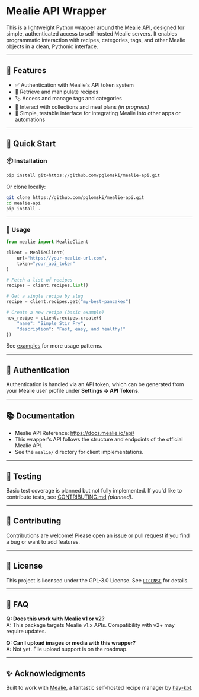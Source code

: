 # Mealie API Wrapper

This is a lightweight Python wrapper around the [Mealie API](https://docs.mealie.io/api/), designed for simple, authenticated access to self-hosted Mealie servers. It enables programmatic interaction with recipes, categories, tags, and other Mealie objects in a clean, Pythonic interface.

---

## 🔧 Features

- ✅ Authentication with Mealie's API token system
- 📄 Retrieve and manipulate recipes
- 🏷️ Access and manage tags and categories
- 📂 Interact with collections and meal plans *(in progress)*
- 🧪 Simple, testable interface for integrating Mealie into other apps or automations

---

## 🚀 Quick Start

### 📦 Installation

```bash
pip install git+https://github.com/pglomski/mealie-api.git
```

Or clone locally:

```bash
git clone https://github.com/pglomski/mealie-api.git
cd mealie-api
pip install .
```

---

### 📝 Usage

```python
from mealie import MealieClient

client = MealieClient(
    url="https://your-mealie-url.com",
    token="your_api_token"
)

# Fetch a list of recipes
recipes = client.recipes.list()

# Get a single recipe by slug
recipe = client.recipes.get("my-best-pancakes")

# Create a new recipe (basic example)
new_recipe = client.recipes.create({
    "name": "Simple Stir Fry",
    "description": "Fast, easy, and healthy!"
})
```

See [examples](examples/) for more usage patterns.

---

## 🔐 Authentication

Authentication is handled via an API token, which can be generated from your Mealie user profile under **Settings → API Tokens**.

---

## 📚 Documentation

- Mealie API Reference: https://docs.mealie.io/api/
- This wrapper's API follows the structure and endpoints of the official Mealie API.
- See the `mealie/` directory for client implementations.

---

## 🧪 Testing

Basic test coverage is planned but not fully implemented. If you'd like to contribute tests, see [CONTRIBUTING.md](CONTRIBUTING.md) *(planned)*.

---

## 🤝 Contributing

Contributions are welcome! Please open an issue or pull request if you find a bug or want to add features.

---

## 📄 License

This project is licensed under the GPL-3.0 License. See [`LICENSE`](LICENSE) for details.

---

## 🙋 FAQ

**Q: Does this work with Mealie v1 or v2?**  
A: This package targets Mealie v1.x APIs. Compatibility with v2+ may require updates.

**Q: Can I upload images or media with this wrapper?**  
A: Not yet. File upload support is on the roadmap.

---

## ✨ Acknowledgments

Built to work with [Mealie](https://github.com/hay-kot/mealie), a fantastic self-hosted recipe manager by [hay-kot](https://github.com/hay-kot).

